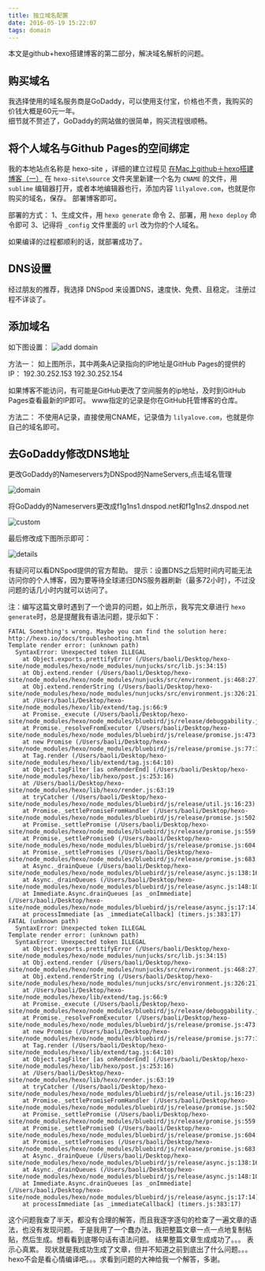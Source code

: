 ```yaml
---
title: 独立域名配置
date: 2016-05-19 15:22:07
tags: domain
---
```


本文是github+hexo搭建博客的第二部分，解决域名解析的问题。

## 购买域名

我选择使用的域名服务商是GoDaddy，可以使用支付宝，价格也不贵，我购买的价钱大概是60元一年。    
细节就不赘述了，GoDaddy的网站做的很简单，购买流程很顺畅。

## 将个人域名与Github Pages的空间绑定

我的本地站点名称是 hexo-site ，详细的建立过程见 [在Mac上github＋hexo搭建博客（一）](http://lilyalove.com/2016/05/09/hexo-github-mysite/)
在 `hexo-site\source` 文件夹里新建一个名为 `CNAME` 的文件，用`sublime` 编辑器打开，或者本地编辑器也行，添加内容 `lilyalove.com`，也就是你购买的域名，保存。
部署博客即可。

部署的方式： 
1、生成文件，用 `hexo generate` 命令
2、部署，用 `hexo deploy` 命令即可
3、记得将 `_config` 文件里面的 `url` 改为你的个人域名。

如果编译的过程都顺利的话，就部署成功了。

## DNS设置

经过朋友的推荐，我选择 DNSpod 来设置DNS，速度快、免费、且稳定。
注册过程不详谈了。

## 添加域名

如下图设置：
![add domain](http://7xnuu7.com1.z0.glb.clouddn.com/blogdnspod1.png)

方法一：
如上图所示，其中两条A记录指向的IP地址是GitHub Pages的提供的IP：
192.30.252.153
192.30.252.154

如果博客不能访问，有可能是GitHub更改了空间服务的ip地址，及时到GitHub Pages查看最新的IP即可。
www指定的记录是你在GitHub托管博客的仓库。

方法二：
不使用A记录，直接使用CNAME，记录值为 `lilyalove.com`，也就是你自己的域名即可。

## 去GoDaddy修改DNS地址

更改GoDaddy的Nameservers为DNSpod的NameServers,点击域名管理

![domain](http://7xnuu7.com1.z0.glb.clouddn.com/blogdnspod3.png)

将GoDaddy的Nameservers更改成f1g1ns1.dnspod.net和f1g1ns2.dnspod.net

![custom](http://7xnuu7.com1.z0.glb.clouddn.com/blogdnspod2.png)

最后修改成下图所示即可：

![details](http://7xnuu7.com1.z0.glb.clouddn.com/blogdnspod4.png)

有疑问可以看DNSpod提供的官方帮助。
提示：设置DNS之后短时间内可能无法访问你的个人博客，因为要等待全球递归DNS服务器刷新（最多72小时），不过没问题的话几小时内就可以访问了。


注：编写这篇文章时遇到了一个诡异的问题，如上所示，我写完文章进行 `hexo generate`时，总是提醒我有语法问题，提示如下：

```
FATAL Something's wrong. Maybe you can find the solution here: http://hexo.io/docs/troubleshooting.html
Template render error: (unknown path)
  SyntaxError: Unexpected token ILLEGAL
    at Object.exports.prettifyError (/Users/baoli/Desktop/hexo-site/node_modules/hexo/node_modules/nunjucks/src/lib.js:34:15)
    at Obj.extend.render (/Users/baoli/Desktop/hexo-site/node_modules/hexo/node_modules/nunjucks/src/environment.js:468:27)
    at Obj.extend.renderString (/Users/baoli/Desktop/hexo-site/node_modules/hexo/node_modules/nunjucks/src/environment.js:326:21)
    at /Users/baoli/Desktop/hexo-site/node_modules/hexo/lib/extend/tag.js:66:9
    at Promise._execute (/Users/baoli/Desktop/hexo-site/node_modules/hexo/node_modules/bluebird/js/release/debuggability.js:272:9)
    at Promise._resolveFromExecutor (/Users/baoli/Desktop/hexo-site/node_modules/hexo/node_modules/bluebird/js/release/promise.js:473:18)
    at new Promise (/Users/baoli/Desktop/hexo-site/node_modules/hexo/node_modules/bluebird/js/release/promise.js:77:14)
    at Tag.render (/Users/baoli/Desktop/hexo-site/node_modules/hexo/lib/extend/tag.js:64:10)
    at Object.tagFilter [as onRenderEnd] (/Users/baoli/Desktop/hexo-site/node_modules/hexo/lib/hexo/post.js:253:16)
    at /Users/baoli/Desktop/hexo-site/node_modules/hexo/lib/hexo/render.js:63:19
    at tryCatcher (/Users/baoli/Desktop/hexo-site/node_modules/hexo/node_modules/bluebird/js/release/util.js:16:23)
    at Promise._settlePromiseFromHandler (/Users/baoli/Desktop/hexo-site/node_modules/hexo/node_modules/bluebird/js/release/promise.js:502:31)
    at Promise._settlePromise (/Users/baoli/Desktop/hexo-site/node_modules/hexo/node_modules/bluebird/js/release/promise.js:559:18)
    at Promise._settlePromise0 (/Users/baoli/Desktop/hexo-site/node_modules/hexo/node_modules/bluebird/js/release/promise.js:604:10)
    at Promise._settlePromises (/Users/baoli/Desktop/hexo-site/node_modules/hexo/node_modules/bluebird/js/release/promise.js:683:18)
    at Async._drainQueue (/Users/baoli/Desktop/hexo-site/node_modules/hexo/node_modules/bluebird/js/release/async.js:138:16)
    at Async._drainQueues (/Users/baoli/Desktop/hexo-site/node_modules/hexo/node_modules/bluebird/js/release/async.js:148:10)
    at Immediate.Async.drainQueues [as _onImmediate] (/Users/baoli/Desktop/hexo-site/node_modules/hexo/node_modules/bluebird/js/release/async.js:17:14)
    at processImmediate [as _immediateCallback] (timers.js:383:17)
FATAL (unknown path)
  SyntaxError: Unexpected token ILLEGAL
Template render error: (unknown path)
  SyntaxError: Unexpected token ILLEGAL
    at Object.exports.prettifyError (/Users/baoli/Desktop/hexo-site/node_modules/hexo/node_modules/nunjucks/src/lib.js:34:15)
    at Obj.extend.render (/Users/baoli/Desktop/hexo-site/node_modules/hexo/node_modules/nunjucks/src/environment.js:468:27)
    at Obj.extend.renderString (/Users/baoli/Desktop/hexo-site/node_modules/hexo/node_modules/nunjucks/src/environment.js:326:21)
    at /Users/baoli/Desktop/hexo-site/node_modules/hexo/lib/extend/tag.js:66:9
    at Promise._execute (/Users/baoli/Desktop/hexo-site/node_modules/hexo/node_modules/bluebird/js/release/debuggability.js:272:9)
    at Promise._resolveFromExecutor (/Users/baoli/Desktop/hexo-site/node_modules/hexo/node_modules/bluebird/js/release/promise.js:473:18)
    at new Promise (/Users/baoli/Desktop/hexo-site/node_modules/hexo/node_modules/bluebird/js/release/promise.js:77:14)
    at Tag.render (/Users/baoli/Desktop/hexo-site/node_modules/hexo/lib/extend/tag.js:64:10)
    at Object.tagFilter [as onRenderEnd] (/Users/baoli/Desktop/hexo-site/node_modules/hexo/lib/hexo/post.js:253:16)
    at /Users/baoli/Desktop/hexo-site/node_modules/hexo/lib/hexo/render.js:63:19
    at tryCatcher (/Users/baoli/Desktop/hexo-site/node_modules/hexo/node_modules/bluebird/js/release/util.js:16:23)
    at Promise._settlePromiseFromHandler (/Users/baoli/Desktop/hexo-site/node_modules/hexo/node_modules/bluebird/js/release/promise.js:502:31)
    at Promise._settlePromise (/Users/baoli/Desktop/hexo-site/node_modules/hexo/node_modules/bluebird/js/release/promise.js:559:18)
    at Promise._settlePromise0 (/Users/baoli/Desktop/hexo-site/node_modules/hexo/node_modules/bluebird/js/release/promise.js:604:10)
    at Promise._settlePromises (/Users/baoli/Desktop/hexo-site/node_modules/hexo/node_modules/bluebird/js/release/promise.js:683:18)
    at Async._drainQueue (/Users/baoli/Desktop/hexo-site/node_modules/hexo/node_modules/bluebird/js/release/async.js:138:16)
    at Async._drainQueues (/Users/baoli/Desktop/hexo-site/node_modules/hexo/node_modules/bluebird/js/release/async.js:148:10)
    at Immediate.Async.drainQueues [as _onImmediate] (/Users/baoli/Desktop/hexo-site/node_modules/hexo/node_modules/bluebird/js/release/async.js:17:14)
    at processImmediate [as _immediateCallback] (timers.js:383:17)
```

这个问题我查了半天，都没有合理的解答，而且我逐字逐句的检查了一遍文章的语法，也没有发现问题。
于是我用了一个蠢办法，我把整篇文章一点一点地复制粘贴，然后生成。想看看到底哪句话有语法问题。
结果整篇文章生成成功了。。。
表示心真累。
现状就是我成功生成了文章，但并不知道之前到底出了什么问题。。。hexo不会是看心情编译吧。。。求看到问题的大神给我一个解答，多谢。


